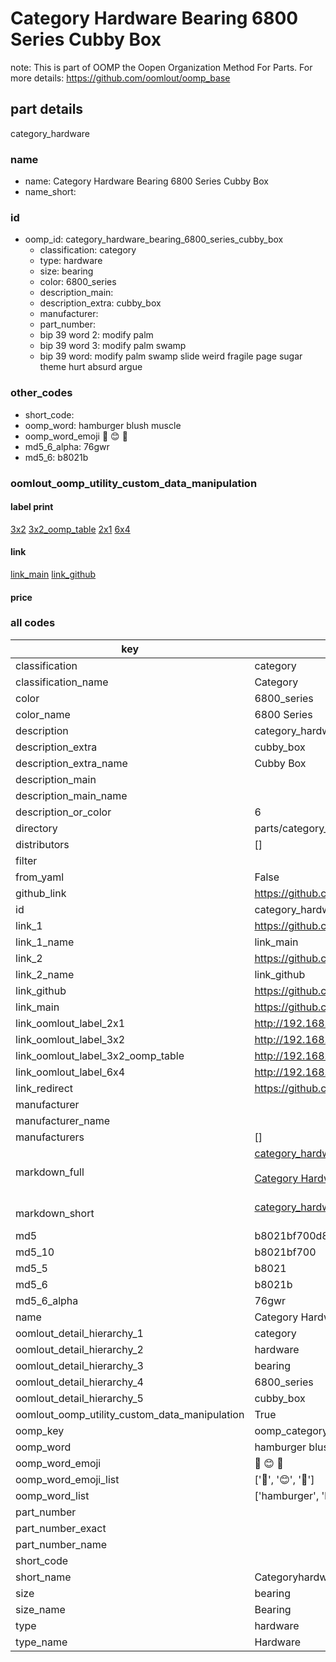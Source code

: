 # Category Hardware Bearing 6800 Series Cubby Box  

note: This is part of OOMP the Oopen Organization Method For Parts. For more details: https://github.com/oomlout/oomp_base

##  part details
  



category_hardware



### name
* name: Category Hardware Bearing 6800 Series Cubby Box
* name_short: 
### id
* oomp_id: category_hardware_bearing_6800_series_cubby_box
  * classification: category
  * type: hardware
  * size: bearing
  * color: 6800_series
  * description_main: 
  * description_extra: cubby_box
  * manufacturer: 
  * part_number: 
  * bip 39 word 2: modify palm
  * bip 39 word 3: modify palm swamp
  * bip 39 word: modify palm swamp slide weird fragile page sugar theme hurt absurd argue

### other_codes
* short_code: 
* oomp_word: hamburger blush muscle
* oomp_word_emoji :hamburger: :blush: :muscle:
* md5_6_alpha: 76gwr
* md5_6: b8021b






### oomlout_oomp_utility_custom_data_manipulation
#### label print
[3x2](http://192.168.1.245:1112/?label=oomp%2076gwr)
[3x2_oomp_table](http://192.168.1.108:1112/?label=oomp%2076gwr)
[2x1](http://192.168.1.242:1112/?label=oomp%2076gwr)
[6x4](http://192.168.1.55:1112/?label=oomp%2076gwr)    

#### link

[link_main](https://github.com/oomlout/oomlout_oomp_version_1_messy/tree/main/parts/category_hardware_bearing_6800_series_cubby_box) [link_github](https://github.com/oomlout/oomlout_oomp_version_1_messy/tree/main/parts/category_hardware_bearing_6800_series_cubby_box)                             

#### price







### all codes 
| key | value |  
| --- | --- |  
| classification | category |  
| classification_name | Category |  
| color | 6800_series |  
| color_name | 6800 Series |  
| description | category_hardware |  
| description_extra | cubby_box |  
| description_extra_name | Cubby Box |  
| description_main |  |  
| description_main_name |  |  
| description_or_color | 6  |  
| directory | parts/category_hardware_bearing_6800_series_cubby_box |  
| distributors | [] |  
| filter |  |  
| from_yaml | False |  
| github_link | https://github.com/oomlout/oomlout_oomp_part_src/tree/main/parts/category_hardware_bearing_6800_series_cubby_box |  
| id | category_hardware_bearing_6800_series_cubby_box |  
| link_1 | https://github.com/oomlout/oomlout_oomp_version_1_messy/tree/main/parts/category_hardware_bearing_6800_series_cubby_box |  
| link_1_name | link_main |  
| link_2 | https://github.com/oomlout/oomlout_oomp_version_1_messy/tree/main/parts/category_hardware_bearing_6800_series_cubby_box |  
| link_2_name | link_github |  
| link_github | https://github.com/oomlout/oomlout_oomp_version_1_messy/tree/main/parts/category_hardware_bearing_6800_series_cubby_box |  
| link_main | https://github.com/oomlout/oomlout_oomp_version_1_messy/tree/main/parts/category_hardware_bearing_6800_series_cubby_box |  
| link_oomlout_label_2x1 | http://192.168.1.242:1112/?label=oomp%2076gwr |  
| link_oomlout_label_3x2 | http://192.168.1.245:1112/?label=oomp%2076gwr |  
| link_oomlout_label_3x2_oomp_table | http://192.168.1.108:1112/?label=oomp%2076gwr |  
| link_oomlout_label_6x4 | http://192.168.1.55:1112/?label=oomp%2076gwr |  
| link_redirect | https://github.com/oomlout/oomlout_oomp_version_1_messy/tree/main/parts/category_hardware_bearing_6800_series_cubby_box |  
| manufacturer |  |  
| manufacturer_name |  |  
| manufacturers | [] |  
| markdown_full | [category_hardware_bearing_6800_series_cubby_box](none)<br>[](none)<br>[Category Hardware Bearing 6800 Series Cubby Box](none)<br><br> |  
| markdown_short | [category_hardware_bearing_6800_series_cubby_box](none)<br><br> |  
| md5 | b8021bf700d8d3dd71fc9cb9b667d475 |  
| md5_10 | b8021bf700 |  
| md5_5 | b8021 |  
| md5_6 | b8021b |  
| md5_6_alpha | 76gwr |  
| name | Category Hardware Bearing 6800 Series Cubby Box |  
| oomlout_detail_hierarchy_1 | category |  
| oomlout_detail_hierarchy_2 | hardware |  
| oomlout_detail_hierarchy_3 | bearing |  
| oomlout_detail_hierarchy_4 | 6800_series |  
| oomlout_detail_hierarchy_5 | cubby_box |  
| oomlout_oomp_utility_custom_data_manipulation | True |  
| oomp_key | oomp_category_hardware_bearing_6800_series_cubby_box |  
| oomp_word | hamburger blush muscle |  
| oomp_word_emoji | :hamburger: :blush: :muscle: |  
| oomp_word_emoji_list | [':hamburger:', ':blush:', ':muscle:'] |  
| oomp_word_list | ['hamburger', 'blush', 'muscle'] |  
| part_number |  |  
| part_number_exact |  |  
| part_number_name |  |  
| short_code |  |  
| short_name | Categoryhardware |  
| size | bearing |  
| size_name | Bearing |  
| type | hardware |  
| type_name | Hardware |  
